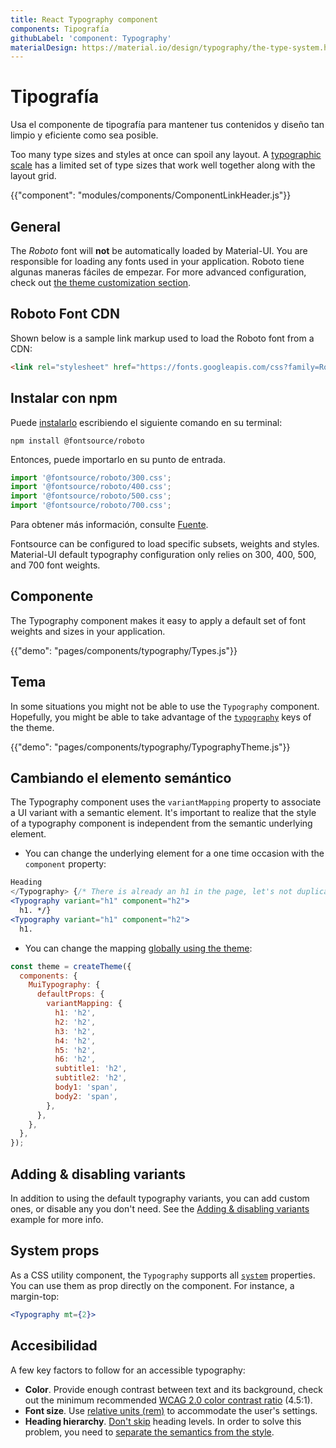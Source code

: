```yaml
---
title: React Typography component
components: Tipografía
githubLabel: 'component: Typography'
materialDesign: https://material.io/design/typography/the-type-system.html
---
```


# Tipografía

<p class="description">Usa el componente de tipografía para mantener tus contenidos y diseño tan limpio y eficiente como sea posible.</p>

Too many type sizes and styles at once can spoil any layout. A [typographic scale](https://material.io/design/typography/#type-scale) has a limited set of type sizes that work well together along with the layout grid.

{{"component": "modules/components/ComponentLinkHeader.js"}}

## General

The *Roboto* font will **not** be automatically loaded by Material-UI. You are responsible for loading any fonts used in your application. Roboto tiene algunas maneras fáciles de empezar. For more advanced configuration, check out [the theme customization section](/customization/typography/).

## Roboto Font CDN

Shown below is a sample link markup used to load the Roboto font from a CDN:

```html
<link rel="stylesheet" href="https://fonts.googleapis.com/css?family=Roboto:300,400,500,700&display=swap" />
```

## Instalar con npm

Puede [instalarlo](https://www.npmjs.com/package/@fontsource/roboto) escribiendo el siguiente comando en su terminal:

`npm install @fontsource/roboto`

Entonces, puede importarlo en su punto de entrada.

```js
import '@fontsource/roboto/300.css';
import '@fontsource/roboto/400.css';
import '@fontsource/roboto/500.css';
import '@fontsource/roboto/700.css';
```

Para obtener más información, consulte [Fuente](https://github.com/DecliningLotus/fontsource/blob/master/packages/roboto/README.md).

Fontsource can be configured to load specific subsets, weights and styles. Material-UI default typography configuration only relies on 300, 400, 500, and 700 font weights.

## Componente

The Typography component makes it easy to apply a default set of font weights and sizes in your application.

{{"demo": "pages/components/typography/Types.js"}}

## Tema

In some situations you might not be able to use the `Typography` component. Hopefully, you might be able to take advantage of the [`typography`](/customization/default-theme/?expand-path=$.typography) keys of the theme.

{{"demo": "pages/components/typography/TypographyTheme.js"}}

## Cambiando el elemento semántico

The Typography component uses the `variantMapping` property to associate a UI variant with a semantic element. It's important to realize that the style of a typography component is independent from the semantic underlying element.

- You can change the underlying element for a one time occasion with the `component` property:

```jsx
Heading
</Typography> {/* There is already an h1 in the page, let's not duplicate it. {/* There is already an h1 in the page, let's not duplicate it. */}
<Typography variant="h1" component="h2">
  h1. */}
<Typography variant="h1" component="h2">
  h1.
```

- You can change the mapping [globally using the theme](/customization/theme-components/#default-props):

```js
const theme = createTheme({
  components: {
    MuiTypography: {
      defaultProps: {
        variantMapping: {
          h1: 'h2',
          h2: 'h2',
          h3: 'h2',
          h4: 'h2',
          h5: 'h2',
          h6: 'h2',
          subtitle1: 'h2',
          subtitle2: 'h2',
          body1: 'span',
          body2: 'span',
        },
      },
    },
  },
});
```

## Adding & disabling variants

In addition to using the default typography variants, you can add custom ones, or disable any you don't need. See the [Adding & disabling variants](/customization/typography/#adding-amp-disabling-variants) example for more info.

## System props

As a CSS utility component, the `Typography` supports all [`system`](/system/properties/) properties. You can use them as prop directly on the component. For instance, a margin-top:

```jsx
<Typography mt={2}>
```

## Accesibilidad

A few key factors to follow for an accessible typography:

- **Color**. Provide enough contrast between text and its background, check out the minimum recommended [WCAG 2.0 color contrast ratio](https://www.w3.org/TR/UNDERSTANDING-WCAG20/visual-audio-contrast-contrast.html) (4.5:1).
- **Font size**. Use [relative units (rem)](/customization/typography/#font-size) to accommodate the user's settings.
- **Heading hierarchy**. [Don't skip](https://www.w3.org/WAI/tutorials/page-structure/headings/) heading levels. In order to solve this problem, you need to [separate the semantics from the style](#changing-the-semantic-element).
